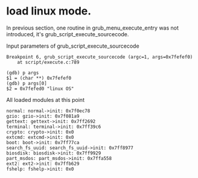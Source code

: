 # load linux mode.

In previous section, one routine in grub_menu_execute_entry was not introduced, it's grub_script_execute_sourcecode. 

Input parameters of grub_script_execute_sourcecode

```input_parameters_of_grub_script_execute_sourcecode
Breakpoint 6, grub_script_execute_sourcecode (argc=1, args=0x7fefef0)
    at script/execute.c:789

(gdb) p args
$1 = (char **) 0x7fefef0
(gdb) p args[0]
$2 = 0x7fefed0 "linux OS"
```

All loaded modules at this point

```print_all_modules
normal: normal->init: 0x7f0ec78
gzio: gzio->init: 0x7f081a9
gettext: gettext->init: 0x7ff2692
terminal: terminal->init: 0x7ff39c6
crypto: crypto->init: 0x0
extcmd: extcmd->init: 0x0
boot: boot->init: 0x7ff77ca
search_fs_uuid: search_fs_uuid->init: 0x7ff8977
biosdisk: biosdisk->init: 0x7ff9929
part_msdos: part_msdos->init: 0x7ffa558
ext2: ext2->init: 0x7ffb629
fshelp: fshelp->init: 0x0
```